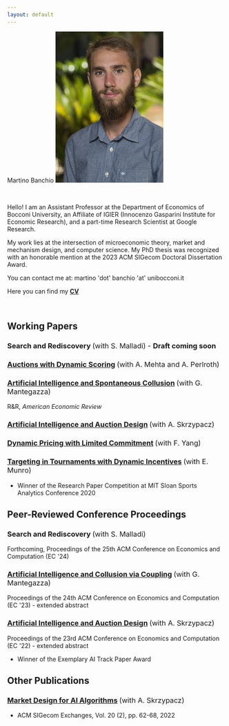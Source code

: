 ```yaml
---
layout: default
---
```


   

<span class="float-center">Martino Banchio</span>
<img style="width:250px;" src="/assets/headshot.jpg" alt="headshot" class="float-right">

<br/>

<span class="float-center-main">Hello! I am an Assistant Professor at the Department of Economics of Bocconi University, an Affiliate of IGIER (Innocenzo Gasparini Institute for Economic Research), and a part-time Research Scientist at Google Research.</span>

<span class="float-center-main">My work lies at the intersection of microeconomic theory, market and mechanism design, and computer science. My PhD thesis was recognized with an honorable mention at the 2023 ACM SIGecom Doctoral Dissertation Award.</span>

<span class="float-center-main">You can contact me at:  martino 'dot' banchio 'at' unibocconi.it</span>

<span class="float-center-main">Here you can find my **[CV](https://martinobanchio.github.io/files/CV.pdf)**</span>


<br/>

## Working Papers

### Search and Rediscovery <span style="font-weight:normal">(with S. Malladi) - <span style="font-weight:bold">Draft coming soon</span></span>

### [Auctions with Dynamic Scoring](https://arxiv.org/pdf/2403.11022.pdf)   <span style="font-weight:normal">(with A. Mehta and A. Perlroth)</span>

### [Artificial Intelligence and Spontaneous Collusion](https://martinobanchio.github.io/files/AISC.pdf) <span style="font-weight:normal">(with G. Mantegazza)</span>
R&R, <span style="font-style:italic">American Economic Review</span> 

### [Artificial Intelligence and Auction Design](https://arxiv.org/pdf/2202.05947.pdf) <span style="font-weight:normal">(with A. Skrzypacz)</span>

### [Dynamic Pricing with Limited Commitment](https://arxiv.org/pdf/2102.07742.pdf) <span style="font-weight:normal">(with F. Yang)</span>

### [Targeting in Tournaments with Dynamic Incentives](https://martinobanchio.github.io/files/TTDI.pdf) <span style="font-weight:normal">(with E. Munro)</span>

- Winner of the Research Paper Competition at MIT Sloan Sports Analytics Conference 2020

## Peer-Reviewed Conference Proceedings

### Search and Rediscovery <span style="font-weight:normal">(with S. Malladi)</span>
Forthcoming, Proceedings of the 25th ACM Conference on Economics and Computation (EC '24)

### [Artificial Intelligence and Collusion via Coupling](https://www.google.com/url?q=https%3A%2F%2Fdl.acm.org%2Fdoi%2F10.1145%2F3580507.3597726&sa=D) <span style="font-weight:normal">(with G. Mantegazza)</span>
Proceedings of the 24th ACM Conference on Economics and Computation (EC '23) - extended abstract

### [Artificial Intelligence and Auction Design](https://www.google.com/url?q=https%3A%2F%2Fdl.acm.org%2Fdoi%2F10.1145%2F3490486.3538244&sa=D) <span style="font-weight:normal">(with A. Skrzypacz)</span>
Proceedings of the 23rd ACM Conference on Economics and Computation (EC '22) - extended abstract
- Winner of the Exemplary AI Track Paper Award



## Other Publications

### [Market Design for AI Algorithms](https://www.sigecom.org/exchanges/volume_20/2/BANCHIO.pdf) <span style="font-weight:normal">(with A. Skrzypacz)</span>

- ACM SIGecom Exchanges, Vol. 20 (2), pp. 62-68, 2022
